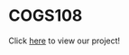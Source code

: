 # COGS108

Click [here](https://jiahuicai7.github.io/COGS108/FinalProjectGroup031-Wi22.html) to view our project!